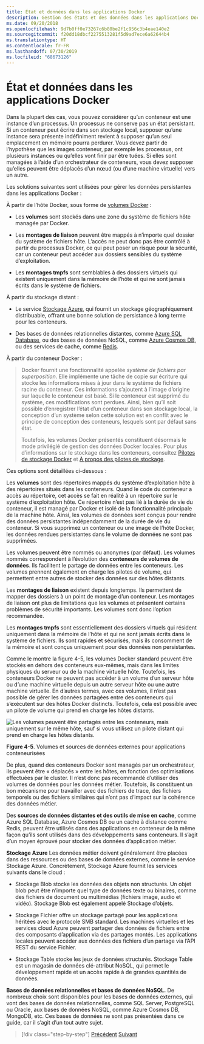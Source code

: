 ```yaml
---
title: État et données dans les applications Docker
description: Gestion des états et des données dans les applications Docker. Les instances de microservice sont extensibles, mais PAS LES DONNÉES. Comment prendre cela en charge à l’aide des microservices ?
ms.date: 09/20/2018
ms.openlocfilehash: 9d7b0ff0e73267c6b80be2f1c956c3b4eae140e2
ms.sourcegitcommit: f20dd18dbcf2275513281f5d9ad7ece6a62644b4
ms.translationtype: HT
ms.contentlocale: fr-FR
ms.lasthandoff: 07/30/2019
ms.locfileid: "68673126"
---
```

# <a name="state-and-data-in-docker-applications"></a>État et données dans les applications Docker

Dans la plupart des cas, vous pouvez considérer qu’un conteneur est une instance d’un processus. Un processus ne conserve pas un état persistant. Si un conteneur peut écrire dans son stockage local, supposer qu’une instance sera présente indéfiniment revient à supposer qu’un seul emplacement en mémoire pourra perdurer. Vous devez partir de l’hypothèse que les images conteneur, par exemple les processus, ont plusieurs instances ou qu’elles vont finir par être tuées. Si elles sont managées à l’aide d’un orchestrateur de conteneurs, vous devez supposer qu’elles peuvent être déplacés d’un nœud (ou d’une machine virtuelle) vers un autre.

Les solutions suivantes sont utilisées pour gérer les données persistantes dans les applications Docker :

À partir de l’hôte Docker, sous forme de [volumes Docker](https://docs.docker.com/engine/admin/volumes/) :

- Les **volumes** sont stockés dans une zone du système de fichiers hôte managée par Docker.

- Les **montages de liaison** peuvent être mappés à n’importe quel dossier du système de fichiers hôte. L’accès ne peut donc pas être contrôlé à partir du processus Docker, ce qui peut poser un risque pour la sécurité, car un conteneur peut accéder aux dossiers sensibles du système d’exploitation.

- Les **montages tmpfs** sont semblables à des dossiers virtuels qui existent uniquement dans la mémoire de l’hôte et qui ne sont jamais écrits dans le système de fichiers.

À partir du stockage distant :

- Le service [Stockage Azure](https://azure.microsoft.com/documentation/services/storage/), qui fournit un stockage géographiquement distribuable, offrant une bonne solution de persistance à long terme pour les conteneurs.

- Des bases de données relationnelles distantes, comme [Azure SQL Database](https://azure.microsoft.com/services/sql-database/), ou des bases de données NoSQL, comme [Azure Cosmos DB](https://docs.microsoft.com/azure/cosmos-db/introduction), ou des services de cache, comme [Redis](https://redis.io/).

À partir du conteneur Docker :

> Docker fournit une fonctionnalité appelée *système de fichiers par superposition*. Elle implémente une tâche de copie sur écriture qui stocke les informations mises à jour dans le système de fichiers racine du conteneur. Ces informations s’ajoutent à l’image d’origine sur laquelle le conteneur est basé. Si le conteneur est supprimé du système, ces modifications sont perdues. Ainsi, bien qu’il soit possible d’enregistrer l’état d’un conteneur dans son stockage local, la conception d’un système selon cette solution est en conflit avec le principe de conception des conteneurs, lesquels sont par défaut sans état.
>
> Toutefois, les volumes Docker présentés constituent désormais le mode privilégié de gestion des données Docker locales. Pour plus d’informations sur le stockage dans les conteneurs, consultez [Pilotes de stockage Docker](https://docs.docker.com/storage/storagedriver/select-storage-driver/) et [À propos des pilotes de stockage](https://docs.docker.com/storage/storagedriver/).

Ces options sont détaillées ci-dessous :

Les **volumes** sont des répertoires mappés du système d’exploitation hôte à des répertoires situés dans les conteneurs. Quand le code du conteneur a accès au répertoire, cet accès se fait en réalité à un répertoire sur le système d’exploitation hôte. Ce répertoire n’est pas lié à la durée de vie du conteneur, il est managé par Docker et isolé de la fonctionnalité principale de la machine hôte. Ainsi, les volumes de données sont conçus pour rendre des données persistantes indépendamment de la durée de vie du conteneur. Si vous supprimez un conteneur ou une image de l’hôte Docker, les données rendues persistantes dans le volume de données ne sont pas supprimées.

Les volumes peuvent être nommés ou anonymes (par défaut). Les volumes nommés correspondent à l’évolution des **conteneurs de volumes de données**. Ils facilitent le partage de données entre les conteneurs. Les volumes prennent également en charge les pilotes de volume, qui permettent entre autres de stocker des données sur des hôtes distants.

Les **montages de liaison** existent depuis longtemps. Ils permettent de mapper des dossiers à un point de montage d’un conteneur. Les montages de liaison ont plus de limitations que les volumes et présentent certains problèmes de sécurité importants. Les volumes sont donc l’option recommandée.

Les **montages tmpfs** sont essentiellement des dossiers virtuels qui résident uniquement dans la mémoire de l’hôte et qui ne sont jamais écrits dans le système de fichiers. Ils sont rapides et sécurisés, mais ils consomment de la mémoire et sont conçus uniquement pour des données non persistantes.

Comme le montre la figure 4-5, les volumes Docker standard peuvent être stockés en dehors des conteneurs eux-mêmes, mais dans les limites physiques du serveur ou de la machine virtuelle hôte. Toutefois, les conteneurs Docker ne peuvent pas accéder à un volume d’un serveur hôte ou d’une machine virtuelle depuis un autre serveur hôte ou une autre machine virtuelle. En d’autres termes, avec ces volumes, il n’est pas possible de gérer les données partagées entre des conteneurs qui s’exécutent sur des hôtes Docker distincts. Toutefois, cela est possible avec un pilote de volume qui prend en charge les hôtes distants.

![Les volumes peuvent être partagés entre les conteneurs, mais uniquement sur le même hôte, sauf si vous utilisez un pilote distant qui prend en charge les hôtes distants. ](./media/image5.png)

**Figure 4-5**. Volumes et sources de données externes pour applications conteneurisées

De plus, quand des conteneurs Docker sont managés par un orchestrateur, ils peuvent être « déplacés » entre les hôtes, en fonction des optimisations effectuées par le cluster. Il n’est donc pas recommandé d’utiliser des volumes de données pour les données métier. Toutefois, ils constituent un bon mécanisme pour travailler avec des fichiers de trace, des fichiers temporels ou des fichiers similaires qui n’ont pas d’impact sur la cohérence des données métier.

Des **sources de données distantes et des outils de mise en cache**, comme Azure SQL Database, Azure Cosmos DB ou un cache à distance comme Redis, peuvent être utilisés dans des applications en conteneur de la même façon qu’ils sont utilisés dans des développements sans conteneurs. Il s’agit d’un moyen éprouvé pour stocker des données d’application métier.

**Stockage Azure** Les données métier doivent généralement être placées dans des ressources ou des bases de données externes, comme le service Stockage Azure. Concrètement, Stockage Azure fournit les services suivants dans le cloud :

- Stockage Blob stocke les données des objets non structurés. Un objet blob peut être n’importe quel type de données texte ou binaires, comme des fichiers de document ou multimédias (fichiers image, audio et vidéo). Stockage Blob est également appelé Stockage d’objets.

- Stockage Fichier offre un stockage partagé pour les applications héritées avec le protocole SMB standard. Les machines virtuelles et les services cloud Azure peuvent partager des données de fichiers entre des composants d’application via des partages montés. Les applications locales peuvent accéder aux données des fichiers d’un partage via l’API REST du service Fichier.

- Stockage Table stocke les jeux de données structurés. Stockage Table est un magasin de données clé-attribut NoSQL, qui permet le développement rapide et un accès rapide à de grandes quantités de données.

**Bases de données relationnelles et bases de données NoSQL.** De nombreux choix sont disponibles pour les bases de données externes, qui vont des bases de données relationnelles, comme SQL Server, PostgreSQL ou Oracle, aux bases de données NoSQL, comme Azure Cosmos DB, MongoDB, etc. Ces bases de données ne sont pas présentées dans ce guide, car il s’agit d’un tout autre sujet.

>[!div class="step-by-step"]
>[Précédent](containerize-monolithic-applications.md)
>[Suivant](service-oriented-architecture.md)
